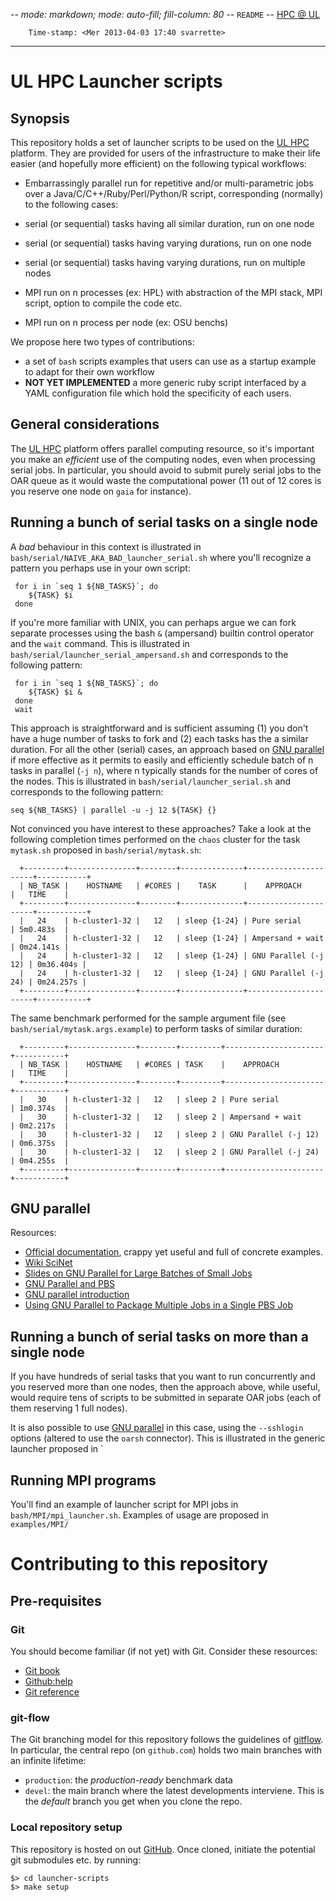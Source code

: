 -*- mode: markdown; mode: auto-fill; fill-column: 80 -*-
`README` -- [HPC @ UL](http://hpc.uni.lu)

        Time-stamp: <Mer 2013-04-03 17:40 svarrette>

-------------------

# UL HPC Launcher scripts

## Synopsis

This repository holds a set of launcher scripts to be used on the
[UL HPC](https://hpc.uni.lu) platform. 
They are provided for users of the infrastructure to make their life easier (and
hopefully more efficient) on the following typical workflows: 

* Embarrassingly parallel run for repetitive and/or multi-parametric jobs over a
  Java/C/C++/Ruby/Perl/Python/R script, corresponding (normally) to the
  following cases: 
  
 * serial (or sequential) tasks having all similar duration, run on one node
 * serial (or sequential) tasks having varying durations, run on one node
 * serial (or sequential) tasks having varying durations, run on multiple nodes

* MPI run on n processes (ex: HPL) with abstraction of the MPI stack, MPI script, option to compile the code etc.
* MPI run on n process per node (ex: OSU benchs)

We propose here two types of contributions:

* a set of `bash` scripts examples that users can use as a startup example to
adapt for their own workflow
* **NOT YET IMPLEMENTED** a more generic ruby script interfaced by a YAML
    configuration file which hold the specificity of each users.

## General considerations

The [UL HPC](https://hpc.uni.lu) platform offers parallel computing resource, so
it's important you make an *efficient* use of the computing nodes, even when
processing serial jobs. 
In particular, you should avoid to submit purely serial jobs to the OAR queue as
it would waste the computational power (11 out of 12 cores is you reserve one
node on `gaia` for instance).

## Running a bunch of serial tasks on a single node

A *bad* behaviour in this context is illustrated in
`bash/serial/NAIVE_AKA_BAD_launcher_serial.sh` where you'll recognize a pattern
you perhaps use in your own script: 

     for i in `seq 1 ${NB_TASKS}`; do  
        ${TASK} $i
     done 

If you're more familiar with UNIX, you can perhaps argue we can fork separate
processes using the bash `&` (ampersand) builtin control operator and the `wait`
command. 
This is illustrated in `bash/serial/launcher_serial_ampersand.sh` and
corresponds to the following pattern:

     for i in `seq 1 ${NB_TASKS}`; do  
        ${TASK} $i &
     done 
     wait

This approach is straightforward and is sufficient assuming (1) you don't have a
huge number of tasks to fork and (2) each tasks has the a similar duration. 
For all the other (serial) cases, an approach based on
[GNU parallel](http://www.gnu.org/software/parallel/) if more effective as it
permits to easily and efficiently  schedule batch of n tasks in parallel 
(`-j n`), where n typically stands for the number of cores of the nodes. 
This is illustrated in `bash/serial/launcher_serial.sh` and corresponds to the
following pattern: 

    seq ${NB_TASKS} | parallel -u -j 12 ${TASK} {}


Not convinced you have interest to these approaches? Take a look at the
following completion times performed on the `chaos` cluster for the task
`mytask.sh` proposed in `bash/serial/mytask.sh`: 

      +---------+---------------+--------+--------------+----------------------+-----------+
      | NB_TASK |    HOSTNAME   | #CORES |    TASK      |    APPROACH          |   TIME    | 
      +---------+---------------+--------+--------------+----------------------+-----------+
      |   24    | h-cluster1-32 |   12   | sleep {1-24} | Pure serial          | 5m0.483s  | 
      |   24    | h-cluster1-32 |   12   | sleep {1-24} | Ampersand + wait     | 0m24.141s |
      |   24    | h-cluster1-32 |   12   | sleep {1-24} | GNU Parallel (-j 12) | 0m36.404s |
      |   24    | h-cluster1-32 |   12   | sleep {1-24} | GNU Parallel (-j 24) | 0m24.257s |
      +---------+---------------+--------+--------------+----------------------+-----------+

The same benchmark performed for the sample argument file (see
`bash/serial/mytask.args.example`) to perform tasks of similar duration:

      +---------+---------------+--------+---------+----------------------+-----------+
      | NB_TASK |    HOSTNAME   | #CORES | TASK    |    APPROACH          |   TIME    |
      +---------+---------------+--------+---------+----------------------+-----------+
      |   30    | h-cluster1-32 |   12   | sleep 2 | Pure serial          | 1m0.374s  |
      |   30    | h-cluster1-32 |   12   | sleep 2 | Ampersand + wait     | 0m2.217s  |
      |   30    | h-cluster1-32 |   12   | sleep 2 | GNU Parallel (-j 12) | 0m6.375s  |
      |   30    | h-cluster1-32 |   12   | sleep 2 | GNU Parallel (-j 24) | 0m4.255s  |
      +---------+---------------+--------+---------+----------------------+-----------+


## GNU parallel

Resources: 

* [Official documentation](http://www.gnu.org/software/parallel/man.html),
  crappy yet useful and full of concrete examples. 
* [Wiki SciNet](http://wiki.scinethpc.ca/wiki/index.php/User_Serial)
* [Slides on GNU Parallel for Large Batches of Small Jobs](http://wiki.scinethpc.ca/wiki/images/archive/7/7b/20121114192300!Tech-talk-gnu-parallel.pdf)
* [GNU Parallel and PBS](http://web0.tc.cornell.edu/wiki/index.php?title=Gnu_Parallel)
* [GNU parallel introduction](http://www.admin-magazine.com/HPC/Articles/GNU-Parallel-Multicore-at-the-Command-Line-with-GNU-Parallel)
* [Using GNU Parallel to Package Multiple Jobs in a Single PBS Job](http://www.nas.nasa.gov/hecc/support/kb/Using-GNU-Parallel-to-Package-Multiple-Jobs-in-a-Single-PBS-Job_303.html)

## Running a bunch of serial tasks on more than a single node

If you have hundreds of serial tasks that you want to run concurrently and you
reserved more than one nodes, then the approach above, while useful, would
require tens of scripts to be submitted  in separate OAR jobs (each of them
reserving 1 full nodes). 

It is also possible to use [GNU parallel](http://www.gnu.org/software/parallel/)
in this case, using the `--sshlogin` options (altered to use the `oarsh`
connector). 
This is illustrated in the generic launcher proposed in `



## Running MPI programs

You'll find an example of launcher script for MPI jobs in
`bash/MPI/mpi_launcher.sh`. 
Examples of usage are proposed in `examples/MPI/` 


# Contributing to this repository 

## Pre-requisites

### Git

You should become familiar (if not yet) with Git. Consider these resources:

* [Git book](http://book.git-scm.com/index.html)
* [Github:help](http://help.github.com/mac-set-up-git/)
* [Git reference](http://gitref.org/)

### git-flow

The Git branching model for this repository follows the guidelines of [gitflow](http://nvie.com/posts/a-successful-git-branching-model/).
In particular, the central repo (on `github.com`) holds two main branches with an infinite lifetime:

* `production`: the *production-ready* benchmark data 
* `devel`: the main branch where the latest developments interviene. This is
  the *default* branch you get when you clone the repo.

### Local repository setup

This repository is hosted on out [GitHub](https://github.com/ULHPC/launcher-scripts).
Once cloned, initiate the potential git submodules etc. by running: 

    $> cd launcher-scripts
    $> make setup


